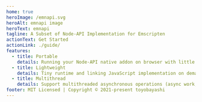```yaml
---
home: true
heroImage: /emnapi.svg
heroAlt: emnapi image
heroText: emnapi
tagline: A Subset of Node-API Implementation for Emscripten
actionText: Get Started
actionLink: ./guide/
features:
  - title: Portable
    details: Running your Node-API native addon on browser with little code change.
  - title: Lightweight
    details: Tiny runtime and linking JavaScript implementation on demand.
  - title: Multithread
    details: Support multithreaded asynchronous operations (async work, thread safe functions) via Web Worker.
footer: MIT Licensed | Copyright © 2021-present toyobayashi
---
```


